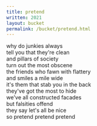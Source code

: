 ```yaml
---
title: pretend
written: 2021
layout: bucket
permalink: /bucket/pretend.html
---
```


why do junkies always  
tell you that they're clean  
and pillars of society  
turn out the most obscene  
the friends who fawn with flattery  
and smiles a mile wide  
it's them that stab you in the back  
they've got the most to hide  
we've all constructed facades  
but falsities offend  
they say let's all be nice  
so pretend pretend pretend
